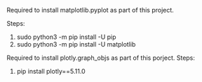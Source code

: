 Required to install matplotlib.pyplot as part of this project.

Steps:
1. sudo python3 -m pip install -U pip
2. sudo python3 -m pip install -U matplotlib


Required to install plotly.graph_objs as part of this porject. 
Steps:
1. pip install plotly==5.11.0